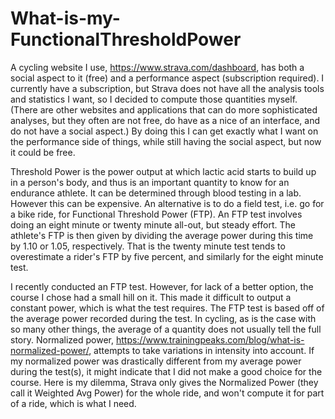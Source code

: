 # What-is-my-FunctionalThresholdPower
A cycling website I use, https://www.strava.com/dashboard, has both a social aspect to it (free) and a performance aspect (subscription required). I currently have a subscription, but Strava does not have all the analysis tools and statistics I want, so I decided to compute those quantities myself. (There are other websites and applications that can do more sophisticated analyses, but they often are not free, do have as a nice of an interface, and do not have a social aspect.) By doing this I can get exactly what I want on the performance side of things, while still having the social aspect, but now it could be free.

Threshold Power is the power output at which lactic acid starts to build up in a person's body, and thus is an important quantity to know for an endurance athlete. It can be determined through blood testing in a lab. However this can be expensive. An alternative is to do a field test, i.e. go for a bike ride, for Functional Threshold Power (FTP). An FTP test involves doing an eight minute or twenty minute all-out, but steady effort. The athlete's FTP is then given by dividing the average power during this time by 1.10 or 1.05, respectively. That is the twenty minute test tends to overestimate a rider's FTP by five percent, and similarly for the eight minute test.

I recently conducted an FTP test. However, for lack of a better option, the course I chose had a small hill on it. This made it difficult to output a constant power, which is what the test requires. The FTP test is based off of the average power recorded during the test. In cycling, as is the case with so many other things, the average of a quantity does not usually tell the full story. Normalized power, https://www.trainingpeaks.com/blog/what-is-normalized-power/, attempts to take variations in intensity into account. If my normalized power was drastically different from my average power during the test(s), it might indicate that I did not make a good choice for the course. Here is my dilemma, Strava only gives the Normalized Power (they call it Weighted Avg Power) for the whole ride, and won't compute it for part of a ride, which is what I need.
